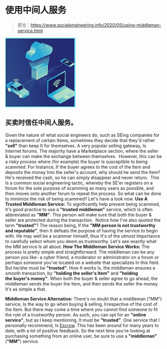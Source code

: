 # 使用中间人服务

> 原文：<https://www.socialengineering.info/2020/05/using-middleman-service.html>

[![](img/30c896f639abb444923c1fade1309673.png)](https://1.bp.blogspot.com/-vTL6hg160cg/Xp8gGGmI1rI/AAAAAAAAj5E/4RwDQ-BmfHcR3danvnXay-uqeoN1qLwdwCLcBGAsYHQ/s1600/Social%2BEngineering%2BMiddle%2BMan.%2Bwww.socialengineers.net.jpg)

## **买卖时信任中间人服务。**

Given the nature of what social engineers do, such as SEing companies for a replacement of certain Items, sometimes they decide that they'd rather **"sell"** than keep It for themselves. A very popular selling gateway, Is Internet forums. The majority have a Marketplace section, where the seller & buyer can make the exchange between themselves. 
  However, this can be a risky process where (for example) the buyer Is susceptible to being scammed. For Instance, If the buyer agrees to the cost of the Item and deposits the money Into the seller's account, why should he send the Item? He's received the cash, so he can simply disappear and never return. 
  This Is a common social engineering tactic, whereby the SE'er registers on a forum for the sole purpose of scamming as many users as possible, and then moves onto another forum to repeat the process. So what can be done to minimize the risk of being scammed? Let's have a look now.
  **Use A Trusted Middleman Service:**
  To significantly help prevent being scammed, It's good practice to use a **"trusted middleman"** service, which Is often abbreviated as **"MM"**. This person will make sure that both the buyer & seller are protected during the transaction. 
  Notice how I've also quoted the term **"trusted"**? The reason being, If the **"MM person Is not trustworthy and reputable"**, then It defeats the purpose of having the service to begin with. He may well be a scammer himself, thus It's of the utmost Importance to carefully select whom you deem as trustworthy. Let's see exactly what the MM service Is all about.
  **How The Middleman Service Works:**
  The process Is pretty simple and straightforward. The middleman can be any person you like- a cyber friend, a moderator or administrator on a forum or perhaps someone you've located on a website that specializes In this field. But he/she must be **"trusted"**. How It works Is, the middleman ensures a smooth transaction, by **"holding the seller's Item"** and **"holding the** **buyer's money"**. When both the buyer & seller agree to go ahead, the middleman sends the buyer the Item, and then sends the seller the money. It's as simple a that. 

**Middleman Service Alternative:**
  There's no doubt that a middleman ("MM") service, Is the way to go when buying & selling, Irrespective of the cost of the Item. But there may come a time where you cannot find someone to fit the role of a trustworthy person. As such, you can opt for an **"online service"**, but as I keep mentioning, It must be **"trusted"**. One service that I personally recommend, Is [Escrow](https://www.escrow.com/). This has been around for many years to date, with a lot of positive feedback. So the next time you're looking at purchasing something from an online user, be sure to use a **"middleman"** (**"MM"**) service.